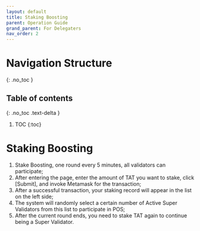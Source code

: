 ```yaml
---
layout: default
title: Staking Boosting
parent: Operation Guide
grand_parent: For Delegaters
nav_order: 2
---
```


# Navigation Structure
{: .no_toc }

## Table of contents
{: .no_toc .text-delta }

1. TOC
{:toc}

# Staking Boosting

1. Stake Boosting, one round every 5 minutes, all validators can participate;
2. After entering the page, enter the amount of TAT you want to stake, click [Submit], and invoke Metamask for the transaction;
3. After a successful transaction, your staking record will appear in the list on the left side;
4. The system will randomly select a certain number of Active Super Validators from this list to participate in POS;
5. After the current round ends, you need to stake TAT again to continue being a Super Validator.